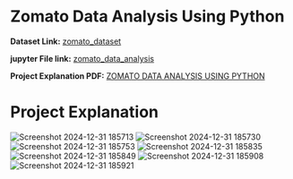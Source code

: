 # Zomato Data Analysis Using Python

**Dataset Link:** [zomato_dataset](https://github.com/RapoluSomesh/zomato_data_analysis_python/blob/main/Zomato_Dataset.csv)

**jupyter File link:** [zomato_data_analysis](https://github.com/RapoluSomesh/zomato_data_analysis_python/blob/main/zomato_data_analysis.ipynb)

**Project Explanation PDF:** [ZOMATO DATA ANALYSIS USING PYTHON](https://github.com/RapoluSomesh/zomato_data_analysis_python/blob/main/ZOMATO%20DATA%20ANALYSIS%20USING%20PYTHON.pdf)

# Project Explanation
![Screenshot 2024-12-31 185713](https://github.com/user-attachments/assets/98c4b1f6-55ca-4e07-bb99-6224c0c23410)
![Screenshot 2024-12-31 185730](https://github.com/user-attachments/assets/4ba4910e-83e8-4b88-a0f8-6d8b5c85095f)
![Screenshot 2024-12-31 185753](https://github.com/user-attachments/assets/17b9a205-0a99-4d3f-9ec1-f1d774ecc81a)
![Screenshot 2024-12-31 185835](https://github.com/user-attachments/assets/19f6e350-84bb-4e8e-8846-ddf90086eb63)
![Screenshot 2024-12-31 185849](https://github.com/user-attachments/assets/4d0cb735-95b8-49c0-a927-47179e20f5a7)
![Screenshot 2024-12-31 185908](https://github.com/user-attachments/assets/89eda37a-87f1-4f7f-9eaf-cd06ee28efda)
![Screenshot 2024-12-31 185921](https://github.com/user-attachments/assets/d9dfefb1-d5af-49d4-aabe-b78ae737d2a5)
